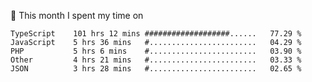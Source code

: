 📅 This month I spent my time on

<!--START_SECTION:waka-->

```text
TypeScript    101 hrs 12 mins ###################......   77.29 %
JavaScript    5 hrs 36 mins   #........................   04.29 %
PHP           5 hrs 6 mins    #........................   03.90 %
Other         4 hrs 21 mins   #........................   03.33 %
JSON          3 hrs 28 mins   #........................   02.65 %
```

<!--END_SECTION:waka-->
